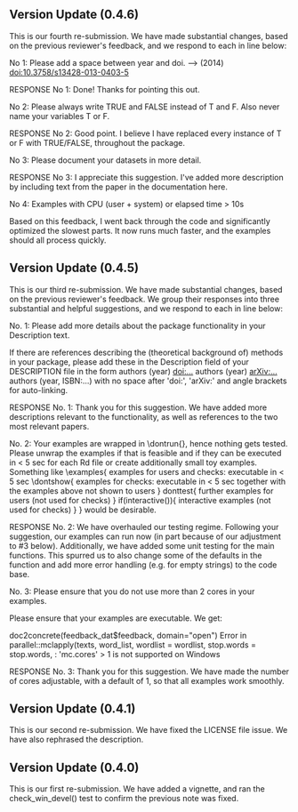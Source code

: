 ## Version Update (0.4.6)

This is our fourth re-submission. We have made substantial changes, based on the previous reviewer's feedback, and we respond to each in line below:

No 1: Please add a space between year and doi.
--> (2014) <doi:10.3758/s13428-013-0403-5>

RESPONSE No 1: Done! Thanks for pointing this out.

No 2: Please always write TRUE and FALSE instead of T and F.
Also never name your variables T or F.

RESPONSE No 2: Good point. I believe I have replaced every instance of T or F with TRUE/FALSE, throughout the package.

No 3: Please document your datasets in more detail.

RESPONSE No 3: I appreciate this suggestion. I've added more description by including text from the paper in the documentation here.

No 4:  Examples with CPU (user + system) or elapsed time > 10s

Based on this feedback, I went back through the code and significantly optimized the slowest parts. It now runs much faster, and the examples should all process quickly. 

## Version Update (0.4.5)

This is our third re-submission. We have made substantial changes, based on the previous reviewer's feedback. We group their responses into three substantial and helpful suggestions, and we respond to each in line below:

No. 1: Please add more details about the package functionality in your
Description text.

If there are references describing the (theoretical background of)
methods in your package, please add these in the Description field of
your DESCRIPTION file in the form
authors (year) <doi:...>
authors (year) <arXiv:...>
authors (year, ISBN:...)
with no space after 'doi:', 'arXiv:' and angle brackets for auto-linking.

RESPONSE No. 1: Thank you for this suggestion. We have added more descriptions relevant to the functionality, as well as references to the two most relevant papers.

No. 2: Your examples are wrapped in \dontrun{}, hence nothing gets tested.
Please unwrap the examples if that is feasible and if they can be
executed in < 5 sec for each Rd file or create additionally small toy
examples. Something like
\examples{
    examples for users and checks:
    executable in < 5 sec
    \dontshow{
        examples for checks:
        executable in < 5 sec together with the examples above
        not shown to users
    }
    donttest{
        further examples for users (not used for checks)
    }
    if(interactive()){
        interactive examples (not used for checks)
    }
}
would be desirable.

RESPONSE No. 2: We have overhauled our testing regime. Following your suggestion, our examples can run now (in part because of our adjustment to #3 below). Additionally, we have added some unit testing for the main functions. This spurred us to also change some of the defaults in the function and add more error handling (e.g. for empty strings) to the code base.

No. 3: Please ensure that you do not use more than 2 cores in your examples.

Please ensure that your examples are executable.  We get:

doc2concrete(feedback_dat$feedback, domain="open")
Error in parallel::mclapply(texts, word_list, wordlist = wordlist,
stop.words = stop.words,  :
   'mc.cores' > 1 is not supported on Windows

RESPONSE No. 3: Thank you for this suggestion. We have made the number of cores adjustable, with a default of 1, so that all examples work smoothly.

## Version Update (0.4.1)

This is our second re-submission. We have fixed the LICENSE file issue.
We have also rephrased the description.

## Version Update (0.4.0)

This is our first re-submission. We have added a vignette, and ran the check_win_devel() test to confirm the previous note was fixed.
